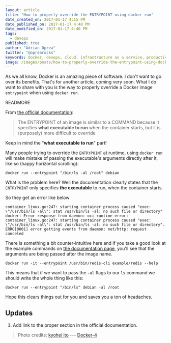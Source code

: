 ```yaml
---
layout: article
title: "How to properly override the ENTRYPOINT using docker run"
date_created_on: 2017-01-17 4:15 PM
date_published_on: 2017-01-17 4:40 PM
date_modified_on: 2017-01-17 4:40 PM
tags:
  - devops
published: true
author: "Adrian Oprea"
twitter: "@oprearocks"
keywords: docker, devops, cloud, infrastructure as a service, productivity, software development, automation, continuous integration, continuous delivery, continuous deployment
image: /images/posts/how-to-properly-override-the-entrypoint-using-docker-run/post.jpg
---
```


As we all know, Docker is an amazing piece of software. I don't want to go over its benefits. That's
for another article, coming very soon. What I do want to share with you is the way to properly override
a Docker image `entrypoint` when using `docker run`.

READMORE

From [the official documentation](https://docs.docker.com/engine/reference/run/#entrypoint-default-command-to-execute-at-runtime):

> The ENTRYPOINT of an image is similar to a COMMAND because it specifies **what executable to run**
> when the container starts, but it is (purposely) more difficult to override

Keep in mind the "**what executable to run**" part!

Many people trying to override the `ENTRYPOINT` at runtime, using `docker run` will make mistake
of passing the executable's arguments directly after it, like so (happy horizontal scrolling):

```shell
docker run --entrypoint "/bin/ls -al /root" debian
```

What is the problem here? Well the documentation clearly states that the `ENTRYPOINT` only specifies
**the executable** to run, when the container starts.

So they get an error like below

```shell
container_linux.go:247: starting container process caused "exec: \"/usr/bin/ls -al\": stat /usr/bin/ls -al: no such file or directory"
docker: Error response from daemon: oci runtime error: container_linux.go:247: starting container process caused "exec: \"/usr/bin/ls -al\": stat /usr/bin/ls -al: no such file or directory".
ERRO[0001] error getting events from daemon: net/http: request canceled
```

There is something a bit counter-intuitive here and if you take a good look at the example commands
on [the documentation page](https://docs.docker.com/engine/reference/run/#entrypoint-default-command-to-execute-at-runtime),
you'll see that the arguments are being passed after the image name.

```shell
docker run -it --entrypoint /usr/bin/redis-cli example/redis --help
```

This means that if we want to pass the `-al` flags to our `ls` command we should write the whole thing
like this:

```shell
docker run --entrypoint "/bin/ls" debian -al /root
```

Hope this clears things out for you and saves you a ton of headaches.

## Updates

1. Add link to the proper section in the official documentation.

> Photo credits:
> [kyohei ito](https://www.flickr.com/photos/134416355@N07/) --- [Docker-4](https://flic.kr/p/Q2dXow)
